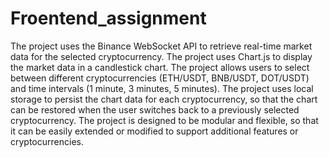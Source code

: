 # Froentend_assignment

The project uses the Binance WebSocket API to retrieve real-time market data for the selected cryptocurrency.
The project uses Chart.js to display the market data in a candlestick chart.
The project allows users to select between different cryptocurrencies (ETH/USDT, BNB/USDT, DOT/USDT) and time intervals (1 minute, 3 minutes, 5 minutes).
The project uses local storage to persist the chart data for each cryptocurrency, so that the chart can be restored when the user switches back to a previously selected cryptocurrency.
The project is designed to be modular and flexible, so that it can be easily extended or modified to support additional features or cryptocurrencies.
